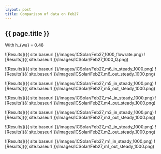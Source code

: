 ```yaml
---
layout: post
title: Comparison of data on Feb27
---
```

{{ page.title }}
-----------------
With h_{wa} = 0.48

![Results]({{ site.baseurl }}/images/ICSolar/Feb27_1000_flowrate.png) ![Results]({{ site.baseurl }}/images/ICSolar/Feb27_1000_Q.png)

![Results]({{ site.baseurl }}/images/ICSolar/Feb27_m6_in_steady_1000.png) ![Results]({{ site.baseurl }}/images/ICSolar/Feb27_m6_out_steady_1000.png)

![Results]({{ site.baseurl }}/images/ICSolar/Feb27_m5_in_steady_1000.png) ![Results]({{ site.baseurl }}/images/ICSolar/Feb27_m5_out_steady_1000.png)

![Results]({{ site.baseurl }}/images/ICSolar/Feb27_m4_in_steady_1000.png) ![Results]({{ site.baseurl }}/images/ICSolar/Feb27_m4_out_steady_1000.png)

![Results]({{ site.baseurl }}/images/ICSolar/Feb27_m3_in_steady_1000.png) ![Results]({{ site.baseurl }}/images/ICSolar/Feb27_m3_out_steady_1000.png)

![Results]({{ site.baseurl }}/images/ICSolar/Feb27_m2_in_steady_1000.png) ![Results]({{ site.baseurl }}/images/ICSolar/Feb27_m2_out_steady_1000.png)

![Results]({{ site.baseurl }}/images/ICSolar/Feb27_m1_in_steady_1000.png) ![Results]({{ site.baseurl }}/images/ICSolar/Feb27_m1_out_steady_1000.png)

